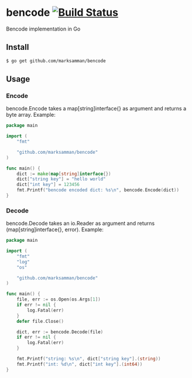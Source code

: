 bencode [![Build Status](https://travis-ci.org/marksamman/bencode.svg?branch=master)](https://travis-ci.org/marksamman/bencode)
=======

Bencode implementation in Go

## Install

```bash
$ go get github.com/marksamman/bencode
```

## Usage

### Encode
bencode.Encode takes a map[string]interface{} as argument and returns a byte array. Example:
```go
package main

import (
	"fmt"

	"github.com/marksamman/bencode"
)

func main() {
	dict := make(map[string]interface{})
	dict["string key"] = "hello world"
	dict["int key"] = 123456
	fmt.Printf("bencode encoded dict: %s\n", bencode.Encode(dict))
}
```

### Decode
bencode.Decode takes an io.Reader as argument and returns (map[string]interface{}, error). Example:
```go
package main

import (
	"fmt"
	"log"
	"os"

	"github.com/marksamman/bencode"
)

func main() {
	file, err := os.Open(os.Args[1])
	if err != nil {
		log.Fatal(err)
	}
	defer file.Close()

	dict, err := bencode.Decode(file)
	if err != nil {
		log.Fatal(err)
	}

	fmt.Printf("string: %s\n", dict["string key"].(string))
	fmt.Printf("int: %d\n", dict["int key"].(int64))
}
```
